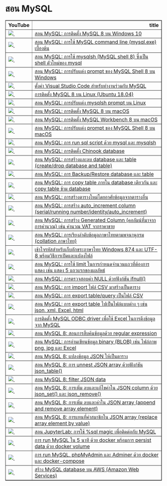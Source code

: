 # สอน MySQL

<table border="1" class="dataframe">
  <thead>
    <tr style="text-align: right;">
      <th>YouTube</th>
      <th>title</th>
    </tr>
  </thead>
  <tbody>
    <tr>
      <td><a href=https://youtu.be/dlokNelR6QQ><img src=https://i.ytimg.com/vi/dlokNelR6QQ/mqdefault.jpg />&nbsp;</a></td>
      <td><a href="https://youtu.be/dlokNelR6QQ">สอน MySQL: การติดตั้ง MySQL 8 บน Windows 10</a></td>
    </tr>
    <tr>
      <td><a href=https://youtu.be/QNSGCvALmZY><img src=https://i.ytimg.com/vi/QNSGCvALmZY/mqdefault.jpg />&nbsp;</a></td>
      <td><a href="https://youtu.be/QNSGCvALmZY">สอน MySQL: การใช้ MySQL command line (mysql.exe) เบื้องต้น</a></td>
    </tr>
    <tr>
      <td><a href=https://youtu.be/JhgaKmRU7WE><img src=https://i.ytimg.com/vi/JhgaKmRU7WE/mqdefault.jpg />&nbsp;</a></td>
      <td><a href="https://youtu.be/JhgaKmRU7WE">สอน MySQL: การใช้ mysqlsh (MySQL shell 8) ซึ่งเป็น shell ตัวใหม่ของ mysql</a></td>
    </tr>
    <tr>
      <td><a href=https://youtu.be/7_kNdoDB-UM><img src=https://i.ytimg.com/vi/7_kNdoDB-UM/mqdefault.jpg />&nbsp;</a></td>
      <td><a href="https://youtu.be/7_kNdoDB-UM">สอน MySQL: การปรับแต่ง prompt ของ MySQL Shell 8 บน Windows</a></td>
    </tr>
    <tr>
      <td><a href=https://youtu.be/huPijvBpui0><img src=https://i.ytimg.com/vi/huPijvBpui0/mqdefault.jpg />&nbsp;</a></td>
      <td><a href="https://youtu.be/huPijvBpui0">ตั้งค่า Visual Studio Code สำหรับทำงานร่วมกับ MySQL</a></td>
    </tr>
    <tr>
      <td><a href=https://youtu.be/5Ji3yiWdrC4><img src=https://i.ytimg.com/vi/5Ji3yiWdrC4/mqdefault.jpg />&nbsp;</a></td>
      <td><a href="https://youtu.be/5Ji3yiWdrC4">การติดตั้ง MySQL 8 บน Linux (Ubuntu 18.04)</a></td>
    </tr>
    <tr>
      <td><a href=https://youtu.be/BAbuogMTF-g><img src=https://i.ytimg.com/vi/BAbuogMTF-g/mqdefault.jpg />&nbsp;</a></td>
      <td><a href="https://youtu.be/BAbuogMTF-g">สอน MySQL: การปรับแต่ง mysqlsh prompt บน Linux</a></td>
    </tr>
    <tr>
      <td><a href=https://youtu.be/_rUj4FsbQTQ><img src=https://i.ytimg.com/vi/_rUj4FsbQTQ/mqdefault.jpg />&nbsp;</a></td>
      <td><a href="https://youtu.be/_rUj4FsbQTQ">สอน MySQL: การติดตั้ง MySQL 8 บน macOS</a></td>
    </tr>
    <tr>
      <td><a href=https://youtu.be/ICrL1boLkHA><img src=https://i.ytimg.com/vi/ICrL1boLkHA/mqdefault.jpg />&nbsp;</a></td>
      <td><a href="https://youtu.be/ICrL1boLkHA">สอน MySQL: การติดตั้ง MySQL Workbench 8 บน macOS</a></td>
    </tr>
    <tr>
      <td><a href=https://youtu.be/jgBkYm3NPJA><img src=https://i.ytimg.com/vi/jgBkYm3NPJA/mqdefault.jpg />&nbsp;</a></td>
      <td><a href="https://youtu.be/jgBkYm3NPJA">สอน MySQL: การปรับแต่ง prompt ของ MySQL Shell 8 บน macOS</a></td>
    </tr>
    <tr>
      <td><a href=https://youtu.be/iaJhP4L9yH4><img src=https://i.ytimg.com/vi/iaJhP4L9yH4/mqdefault.jpg />&nbsp;</a></td>
      <td><a href="https://youtu.be/iaJhP4L9yH4">สอน MySQL: การ run sql script ด้วย mysql และ mysqlsh</a></td>
    </tr>
    <tr>
      <td><a href=https://youtu.be/j961dRphxxU><img src=https://i.ytimg.com/vi/j961dRphxxU/mqdefault.jpg />&nbsp;</a></td>
      <td><a href="https://youtu.be/j961dRphxxU">สอน MySQL: การติดตั้ง Chinook database</a></td>
    </tr>
    <tr>
      <td><a href=https://youtu.be/Vlshl2psYNU><img src=https://i.ytimg.com/vi/Vlshl2psYNU/mqdefault.jpg />&nbsp;</a></td>
      <td><a href="https://youtu.be/Vlshl2psYNU">สอน MySQL: การสร้างและลบ database และ table (create/drop database and table)</a></td>
    </tr>
    <tr>
      <td><a href=https://youtu.be/af53sJhVD6o><img src=https://i.ytimg.com/vi/af53sJhVD6o/mqdefault.jpg />&nbsp;</a></td>
      <td><a href="https://youtu.be/af53sJhVD6o">สอน MySQL: การ Backup/Restore database และ table</a></td>
    </tr>
    <tr>
      <td><a href=https://youtu.be/TAZw6cXPYB8><img src=https://i.ytimg.com/vi/TAZw6cXPYB8/mqdefault.jpg />&nbsp;</a></td>
      <td><a href="https://youtu.be/TAZw6cXPYB8">สอน MySQL: การ copy table ภายใน database เดียวกัน และ copy table ข้าม database</a></td>
    </tr>
    <tr>
      <td><a href=https://youtu.be/w1XxFaryItE><img src=https://i.ytimg.com/vi/w1XxFaryItE/mqdefault.jpg />&nbsp;</a></td>
      <td><a href="https://youtu.be/w1XxFaryItE">สอน MySQL: การสร้างตารางใหม่โดยอาศัยข้อมูลจากตารางอื่น</a></td>
    </tr>
    <tr>
      <td><a href=https://youtu.be/foXAsEFsZkk><img src=https://i.ytimg.com/vi/foXAsEFsZkk/mqdefault.jpg />&nbsp;</a></td>
      <td><a href="https://youtu.be/foXAsEFsZkk">สอน MySQL: การสร้าง auto_increment column (serial/running number/identity/auto_increment)</a></td>
    </tr>
    <tr>
      <td><a href=https://youtu.be/bgMOuJdA6_4><img src=https://i.ytimg.com/vi/bgMOuJdA6_4/mqdefault.jpg />&nbsp;</a></td>
      <td><a href="https://youtu.be/bgMOuJdA6_4">สอน MySQL: การสร้าง Generated Column (คอลัมน์ที่มาจากการคำนวณ) เช่น คำนวณ VAT จากราคาขาย</a></td>
    </tr>
    <tr>
      <td><a href=https://youtu.be/dx6Ym1YqWSk><img src=https://i.ytimg.com/vi/dx6Ym1YqWSk/mqdefault.jpg />&nbsp;</a></td>
      <td><a href="https://youtu.be/dx6Ym1YqWSk">สอน MySQL: การเรียงลำดับข้อมูลภาษาไทยตามพจนานุกรม (collation ภาษาไทย)</a></td>
    </tr>
    <tr>
      <td><a href=https://youtu.be/oauQtZUU4Wk><img src=https://i.ytimg.com/vi/oauQtZUU4Wk/mqdefault.jpg />&nbsp;</a></td>
      <td><a href="https://youtu.be/oauQtZUU4Wk">เข้าใจรหัสสำหรับเก็บอักขระภาษาไทย Windows 874 และ UTF-8 พร้อมวิธีการเปิดและแปลงไฟล์</a></td>
    </tr>
    <tr>
      <td><a href=https://youtu.be/NM4jOqFB-ao><img src=https://i.ytimg.com/vi/NM4jOqFB-ao/mqdefault.jpg />&nbsp;</a></td>
      <td><a href="https://youtu.be/NM4jOqFB-ao">สอน MySQL: การใช้ limit ในการกำหนดจำนวนแถวที่ต้องการแสดง เช่น แสดง 5 แถวแรกของผลลัพธ์</a></td>
    </tr>
    <tr>
      <td><a href=https://youtu.be/WX8y2ShVu-w><img src=https://i.ytimg.com/vi/WX8y2ShVu-w/mqdefault.jpg />&nbsp;</a></td>
      <td><a href="https://youtu.be/WX8y2ShVu-w">สอน MySQL: การตรวจสอบค่า NULL ด้วยฟังก์ชัน ifnull()</a></td>
    </tr>
    <tr>
      <td><a href=https://youtu.be/BZSSnKMpzUM><img src=https://i.ytimg.com/vi/BZSSnKMpzUM/mqdefault.jpg />&nbsp;</a></td>
      <td><a href="https://youtu.be/BZSSnKMpzUM">สอน MySQL: การ import ไฟล์ CSV มาสร้างเป็นตาราง</a></td>
    </tr>
    <tr>
      <td><a href=https://youtu.be/7wfyyyeIyUE><img src=https://i.ytimg.com/vi/7wfyyyeIyUE/mqdefault.jpg />&nbsp;</a></td>
      <td><a href="https://youtu.be/7wfyyyeIyUE">สอน MySQL: การ export table/query เป็นไฟล์ CSV</a></td>
    </tr>
    <tr>
      <td><a href=https://youtu.be/XblnQUA8sMg><img src=https://i.ytimg.com/vi/XblnQUA8sMg/mqdefault.jpg />&nbsp;</a></td>
      <td><a href="https://youtu.be/XblnQUA8sMg">สอน MySQL: การ export table ไปเป็นไฟล์แบบต่าง ๆ เช่น  json, xml, Excel, html</a></td>
    </tr>
    <tr>
      <td><a href=https://youtu.be/zr2EtcGaU_w><img src=https://i.ytimg.com/vi/zr2EtcGaU_w/mqdefault.jpg />&nbsp;</a></td>
      <td><a href="https://youtu.be/zr2EtcGaU_w">การติดตั้ง MySQL ODBC driver เพื่อใช้ Excel ในการดึงข้อมูลจาก MySQL</a></td>
    </tr>
    <tr>
      <td><a href=https://youtu.be/DGw5Y8v-edU><img src=https://i.ytimg.com/vi/DGw5Y8v-edU/mqdefault.jpg />&nbsp;</a></td>
      <td><a href="https://youtu.be/DGw5Y8v-edU">สอน MySQL 8: สอนการสืบค้นข้อมูลด้วย regular expression</a></td>
    </tr>
    <tr>
      <td><a href=https://youtu.be/xtMBTYZSZNM><img src=https://i.ytimg.com/vi/xtMBTYZSZNM/mqdefault.jpg />&nbsp;</a></td>
      <td><a href="https://youtu.be/xtMBTYZSZNM">สอน MySQL: การอ่านเขียนข้อมูล binary (BLOB) เช่น ไฟล์ภาพ png, jpg และ Excel</a></td>
    </tr>
    <tr>
      <td><a href=https://youtu.be/68oTlF7UJgs><img src=https://i.ytimg.com/vi/68oTlF7UJgs/mqdefault.jpg />&nbsp;</a></td>
      <td><a href="https://youtu.be/68oTlF7UJgs">สอน MySQL 8: แปลงข้อมูล JSON ให้เป็นตาราง</a></td>
    </tr>
    <tr>
      <td><a href=https://youtu.be/4kITdYuD9kE><img src=https://i.ytimg.com/vi/4kITdYuD9kE/mqdefault.jpg />&nbsp;</a></td>
      <td><a href="https://youtu.be/4kITdYuD9kE">สอน MySQL 8: การ unnest JSON array ด้วยฟังก์ชัน json_table()</a></td>
    </tr>
    <tr>
      <td><a href=https://youtu.be/CxY6oxtXXkI><img src=https://i.ytimg.com/vi/CxY6oxtXXkI/mqdefault.jpg />&nbsp;</a></td>
      <td><a href="https://youtu.be/CxY6oxtXXkI">สอน MySQL 8: filter JSON data</a></td>
    </tr>
    <tr>
      <td><a href=https://youtu.be/WmyXmtiNVHc><img src=https://i.ytimg.com/vi/WmyXmtiNVHc/mqdefault.jpg />&nbsp;</a></td>
      <td><a href="https://youtu.be/WmyXmtiNVHc">สอน MySQL 8: การเพิ่ม ลบและแก้ไขค่าใน JSON column ด้วย json_set() และ json_remove()</a></td>
    </tr>
    <tr>
      <td><a href=https://youtu.be/0YKFO75ua2k><img src=https://i.ytimg.com/vi/0YKFO75ua2k/mqdefault.jpg />&nbsp;</a></td>
      <td><a href="https://youtu.be/0YKFO75ua2k">สอน MySQL 8: การเพิ่ม ลบและค่าใน JSON array (append and remove array element)</a></td>
    </tr>
    <tr>
      <td><a href=https://youtu.be/tkt3SKlyZwk><img src=https://i.ytimg.com/vi/tkt3SKlyZwk/mqdefault.jpg />&nbsp;</a></td>
      <td><a href="https://youtu.be/tkt3SKlyZwk">สอน MySQL 8: การแทนที่ค่าสมาชิกใน JSON array (replace array element by value)</a></td>
    </tr>
    <tr>
      <td><a href=https://youtu.be/fQNKfIgBjZ4><img src=https://i.ytimg.com/vi/fQNKfIgBjZ4/mqdefault.jpg />&nbsp;</a></td>
      <td><a href="https://youtu.be/fQNKfIgBjZ4">สอน JupyterLab: การใช้ %sql magic เพื่อติดต่อกับ MySQL</a></td>
    </tr>
    <tr>
      <td><a href=https://youtu.be/UCMLoo-eD2o><img src=https://i.ytimg.com/vi/UCMLoo-eD2o/mqdefault.jpg />&nbsp;</a></td>
      <td><a href="https://youtu.be/UCMLoo-eD2o">การ run MySQL ใน 5 นาที ด้วย docker พร้อมการ persist data ด้วย docker volume</a></td>
    </tr>
    <tr>
      <td><a href=https://youtu.be/ltCDUT0o7WM><img src=https://i.ytimg.com/vi/ltCDUT0o7WM/mqdefault.jpg />&nbsp;</a></td>
      <td><a href="https://youtu.be/ltCDUT0o7WM">การ run MySQL, phpMyAdmin และ Adminer ด้วย docker และ docker-compose</a></td>
    </tr>
    <tr>
      <td><a href=https://youtu.be/WAYYScbYeaU><img src=https://i.ytimg.com/vi/WAYYScbYeaU/mqdefault.jpg />&nbsp;</a></td>
      <td><a href="https://youtu.be/WAYYScbYeaU">สร้าง MySQL database บน AWS (Amazon Web Services)</a></td>
    </tr>
  </tbody>
</table>
